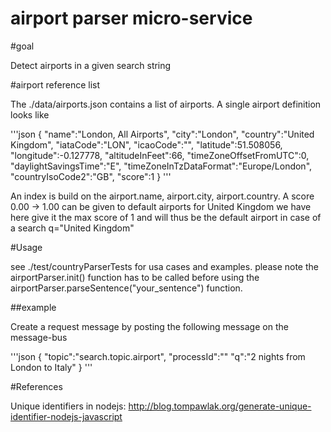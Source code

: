 airport parser micro-service
============================

#goal

Detect airports in a given search string

#airport reference list

The ./data/airports.json contains a list of airports.
A single airport definition looks like

'''json
  {
    "name":"London, All Airports",
    "city":"London",
    "country":"United Kingdom",
    "iataCode":"LON",
    "icaoCode":"",
    "latitude":51.508056,
    "longitude":-0.127778,
    "altitudeInFeet":66,
    "timeZoneOffsetFromUTC":0,
    "daylightSavingsTime":"E",
    "timeZoneInTzDataFormat":"Europe/London",
    "countryIsoCode2":"GB",
    "score":1
  }
'''

An index is build on the airport.name, airport.city, airport.country.
A score 0.00 -> 1.00 can be given to default airports for United Kingdom
we have here give it the max score of 1 and will thus be the default airport in case of a search q="United Kingdom"

#Usage

see ./test/countryParserTests for usa cases and examples.
please note the airportParser.init() function has to be called before using the
airportParser.parseSentence("your_sentence") function.

##example

Create a request message by posting the following message on the message-bus

'''json
{
    "topic":"search.topic.airport",
    "processId":""
    "q":"2 nights from London to Italy"
}
'''



#References

Unique identifiers in nodejs:
http://blog.tompawlak.org/generate-unique-identifier-nodejs-javascript


